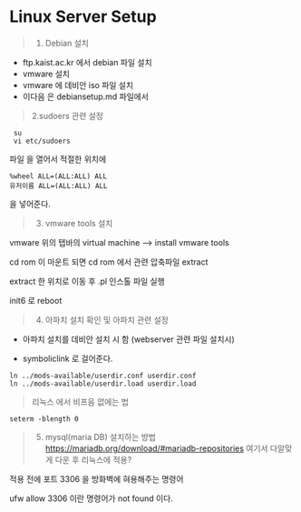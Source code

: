 # Linux Server Setup
> 1. Debian 설치  
- ftp.kaist.ac.kr 에서 debian 파일 설치
- vmware 설치 
- vmware 에 데비안 iso 파일 설치
- 이다음 은 debiansetup.md 파일에서 
> 2.sudoers 관련 설정
```
 su
 vi etc/sudoers
```
파일 을 열어서 적절한 위치에 

``` 
%wheel ALL=(ALL:ALL) ALL
유저이름 ALL=(ALL:ALL) ALL
```
을 넣어준다.
> 3. vmware tools 설치

vmware 위의 탭바의 virtual machine --> install vmware tools

cd rom 이 마운트 되면 cd rom 에서 관련 압축파일 extract 

extract 한 위치로 이동 후 .pl 인스톨 파일 실행 

init6 로 reboot

> 4. 아파치 설치 확인 및 아파치 관련 설정

- 아파치 설치를 데비안 설치 시 함 (webserver 관련 파일 설치시)

- symboliclink 로 걸어준다.
```
ln ../mods-available/userdir.conf userdir.conf    
ln ../mods-available/userdir.load userdir.load
```

> 리눅스 에서 비프음 없에는 법

 ```
 seterm -blength 0
 ```

 > 5. mysql(maria DB) 설치하는 방법
https://mariadb.org/download/#mariadb-repositories 
여기서 다알맞게 다운 후 리눅스에 적용?

적용 전에 포트 3306 을 방화벽에 혀용해주는 명령어

ufw allow 3306 이란 명령어가 not found 이다.